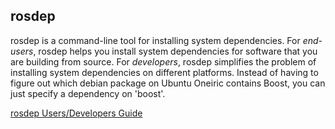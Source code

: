 rosdep
------

rosdep is a command-line tool for installing system dependencies. For *end-users*, rosdep helps you install system dependencies for software that you are building from source. For *developers*, rosdep simplifies the problem of installing system dependencies on different platforms. Instead of having to figure out which debian package on Ubuntu Oneiric contains Boost, you can just specify a dependency on 'boost'.

[rosdep Users/Developers Guide](http://docs.ros.org/independent/api/rosdep/html/)

